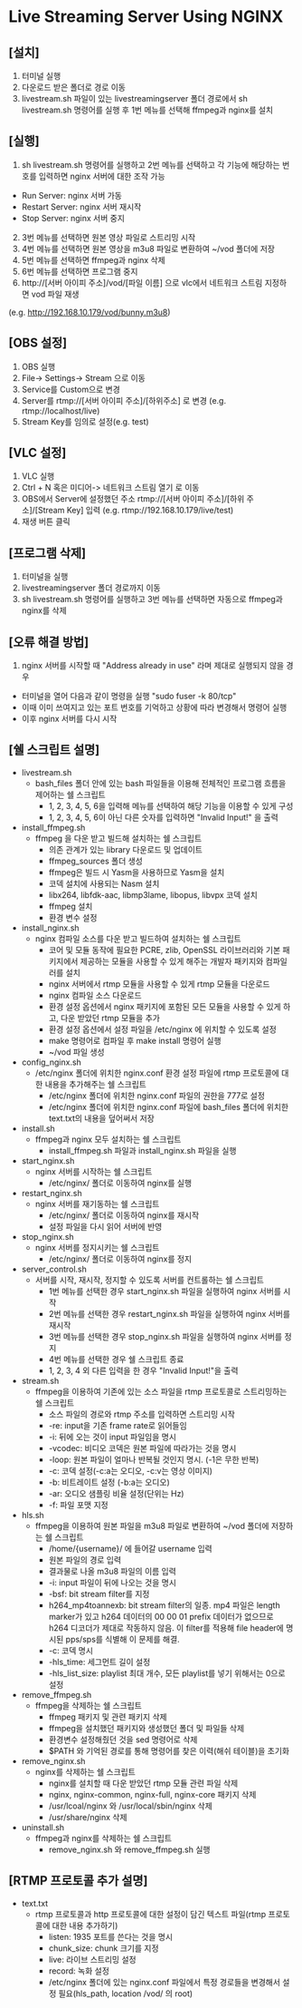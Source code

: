 Live Streaming Server Using NGINX
=====

[설치]
-----

1. 터미널 실행
2. 다운로드 받은 폴더로 경로 이동
3. livestream.sh 파일이 있는 livestreamingserver 폴더 경로에서 sh livestream.sh 명령어를 실행 후 1번 메뉴를 선택해 ffmpeg과 nginx를 설치


[실행]
-----

1. sh livestream.sh 명령어를 실행하고 2번 메뉴를 선택하고 각 기능에 해당하는 번호를 입력하면 nginx 서버에 대한 조작 가능  
  - Run Server: nginx 서버 가동  
  - Restart Server: nginx 서버 재시작  
  - Stop Server: nginx 서버 중지
2. 3번 메뉴를 선택하면 원본 영상 파일로 스트리밍 시작
3. 4번 메뉴를 선택하면 원본 영상을 m3u8 파일로 변환하여 ~/vod 폴더에 저장
4. 5번 메뉴를 선택하면 ffmpeg과 nginx 삭제
5. 6번 메뉴를 선택하면 프로그램 중지
6. http://[서버 아이피 주소]/vod/[파일 이름] 으로 vlc에서 네트워크 스트림 지정하면 vod 파일 재생

  (e.g. http://192.168.10.179/vod/bunny.m3u8)

[OBS 설정]
-----

1. OBS 실행
2. File-> Settings-> Stream 으로 이동
3. Service를 Custom으로 변경
4. Server를 rtmp://[서버 아이피 주소]/[하위주소] 로 변경 (e.g. rtmp://localhost/live)
5. Stream Key를 임의로 설정(e.g. test)


[VLC 설정]
-----

1. VLC 실행
2. Ctrl + N 혹은 미디어-> 네트워크 스트림 열기 로 이동
3. OBS에서 Server에 설정했던 주소 rtmp://[서버 아이피 주소]/[하위 주소]/[Stream Key] 입력 (e.g. rtmp://192.168.10.179/live/test)
4. 재생 버튼 클릭


[프로그램 삭제]
-----

1. 터미널을 실행
2. livestreamingserver 폴더 경로까지 이동
3. sh livestream.sh 명령어를 실행하고 3번 메뉴를 선택하면 자동으로 ffmpeg과 nginx를 삭제

[오류 해결 방법]
-----

1. nginx 서버를 시작할 때 "Address already in use" 라며 제대로 실행되지 않을 경우
- 터미널을 열어 다음과 같이 명령을 실행 "sudo fuser -k 80/tcp"
- 이때 이미 쓰여지고 있는 포트 번호를 기억하고 상황에 따라 변경해서 명령어 실행
- 이후 nginx 서버를 다시 시작

[쉘 스크립트 설명]
-----

- livestream.sh  
    * bash_files 폴더 안에 있는 bash 파일들을 이용해 전체적인 프로그램 흐름을 제어하는 쉘 스크립트
        + 1, 2, 3, 4, 5, 6을 입력해 메뉴를 선택하여 해당 기능을 이용할 수 있게 구성
        + 1, 2, 3, 4, 5, 6이 아닌 다른 숫자를 입력하면 "Invalid Input!" 을 출력  
- install_ffmpeg.sh
    * ffmpeg 을 다운 받고 빌드해 설치하는 쉘 스크립트
        + 의존 관계가 있는 library 다운로드 및 업데이트
        + ffmpeg_sources 폴더 생성
        + ffmpeg은 빌드 시 Yasm을 사용하므로 Yasm을 설치
        + 코덱 설치에 사용되는 Nasm 설치
        + libx264, libfdk-aac, libmp3lame, libopus, libvpx 코덱 설치
        + ffmpeg 설치
        + 환경 변수 설정
- install_nginx.sh
    * nginx 컴파일 소스를 다운 받고 빌드하여 설치하는 쉘 스크립트
        + 코어 및 모듈 동작에 필요한 PCRE, zlib, OpenSSL 라이브러리와 기본 패키지에서 제공하는 모듈을 사용할 수 있게 해주는 개발자 패키지와 컴파일러를 설치
        + nginx 서버에서 rtmp 모듈을 사용할 수 있게 rtmp 모듈을 다운로드
        + nginx 컴파일 소스 다운로드
        + 환경 설정 옵션에서 nginx 패키지에 포함된 모든 모듈을 사용할 수 있게 하고, 다운 받았던 rtmp 모듈을 추가
        + 환경 설정 옵션에서 설정 파일을 /etc/nginx 에 위치할 수 있도록 설정
        + make 명령어로 컴파일 후 make install 명령어 실행
        + ~/vod 파일 생성
- config_nginx.sh
    * /etc/nginx 폴더에 위치한 nginx.conf 환경 설정 파일에 rtmp 프로토콜에 대한 내용을 추가해주는 쉘 스크립트
        + /etc/nginx 폴더에 위치한 nginx.conf 파일의 권한을 777로 설정
        + /etc/nginx 폴더에 위치한 nginx.conf 파일에 bash_files 폴더에 위치한 text.txt의 내용을 덮어써서 저장
- install.sh
    * ffmpeg과 nginx 모두 설치하는 쉘 스크립트
        + install_ffmpeg.sh 파일과 install_nginx.sh 파일을 실행  
- start_nginx.sh
    * nginx 서버를 시작하는 쉘 스크립트
        + /etc/nginx/ 폴더로 이동하여 nginx를 실행  
- restart_nginx.sh
    * nginx 서버를 재기동하는 쉘 스크립트
        + /etc/nginx/ 폴더로 이동하여 nginx를 재시작
        + 설정 파일을 다시 읽어 서버에 반영  
- stop_nginx.sh
    * nginx 서버를 정지시키는 쉘 스크립트
        + /etc/nginx/ 폴더로 이동하여 nginx를 정지  
- server_control.sh
    * 서버를 시작, 재시작, 정지할 수 있도록 서버를 컨트롤하는 쉘 스크립트
        + 1번 메뉴를 선택한 경우 start_nginx.sh 파일을 실행하여 nginx 서버를 시작
        + 2번 메뉴를 선택한 경우 restart_nginx.sh 파일을 실행하여 nginx 서버를 재시작
        + 3번 메뉴를 선택한 경우 stop_nginx.sh 파일을 실행하여 nginx 서버를 정지
        + 4번 메뉴를 선택한 경우 쉘 스크립트 종료
        + 1, 2, 3, 4 외 다른 입력을 한 경우 "Invalid Input!"을 출력  
- stream.sh
    * ffmpeg을 이용하여 기존에 있는 소스 파일을 rtmp 프로토콜로 스트리밍하는 쉘 스크립트
        + 소스 파일의 경로와 rtmp 주소를 입력하면 스트리밍 시작
        + -re: input을 기존 frame rate로 읽어들임
        + -i: 뒤에 오는 것이 input 파일임을 명시
        + -vcodec: 비디오 코덱은 원본 파일에 따라가는 것을 명시
        + -loop: 원본 파일이 얼마나 반복될 것인지 명시. (-1은 무한 반복)
        + -c: 코덱 설정(-c:a는 오디오, -c:v는 영상 이미지)
        + -b: 비트레이트 설정 (-b:a는 오디오)
        + -ar: 오디오 샘플링 비율 설정(단위는 Hz)
        + -f: 파일 포맷 지정
- hls.sh
    * ffmpeg을 이용하여 원본 파일을 m3u8 파일로 변환하여 ~/vod 폴더에 저장하는 쉘 스크립트
        + /home/{username}/ 에 들어갈 username 입력
        + 원본 파일의 경로 입력
        + 결과물로 나올 m3u8 파일의 이름 입력
        + -i: input 파일이 뒤에 나오는 것을 명시
        + -bsf: bit stream filter를 지정
        + h264_mp4toannexb: bit stream filter의 일종. mp4 파일은 length marker가 있고 h264 데이터의 00 00 01 prefix 데이터가 없으므로 h264 디코더가 제대로 작동하지 않음. 이 filter를 적용해 file header에 명시된 pps/sps를 식별해 이 문제를 해결.
        + -c: 코덱 명시
        + -hls_time: 세그먼트 길이 설정
        + -hls_list_size: playlist 최대 개수, 모든 playlist를 넣기 위해서는 0으로 설정
- remove_ffmpeg.sh
    * ffmpeg을 삭제하는 쉘 스크립트
        + ffmpeg 패키지 및 관련 패키지 삭제
        + ffmpeg을 설치했던 패키지와 생성했던 폴더 및 파일들 삭제
        + 환경변수 설정해줬던 것을 sed 명령어로 삭제
        + $PATH 와 기억된 경로를 통해 명령어를 찾은 이력(해쉬 테이블)을 초기화  
- remove_nginx.sh
    * nginx를 삭제하는 쉘 스크립트
        + nginx를 설치할 때 다운 받았던 rtmp 모듈 관련 파일 삭제
        + nginx, nginx-common, nginx-full, nginx-core 패키지 삭제
        + /usr/lcoal/nginx 와 /usr/local/sbin/nginx 삭제
        + /usr/share/nginx 삭제  
- uninstall.sh
    * ffmpeg과 nginx를 삭제하는 쉘 스크립트
        + remove_nginx.sh 와 remove_ffmpeg.sh 실행


[RTMP 프로토콜 추가 설명]
-----

- text.txt
    * rtmp 프로토콜과 http 프로토콜에 대한 설정이 담긴 텍스트 파일(rtmp 프로토콜에 대한 내용 추가하기)
        + listen: 1935 포트를 쓴다는 것을 명시
        + chunk_size: chunk 크기를 지정
        + live: 라이브 스트리밍 설정
        + record: 녹화 설정
        + /etc/nginx 폴더에 있는 nginx.conf 파일에서 특정 경로들을 변경해서 설정 필요(hls_path, location /vod/ 의 root)
